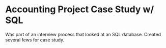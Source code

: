 # Accounting Project Case Study w/ SQL
Was part of an interview process that looked at an SQL database. Created several fews for case study.
